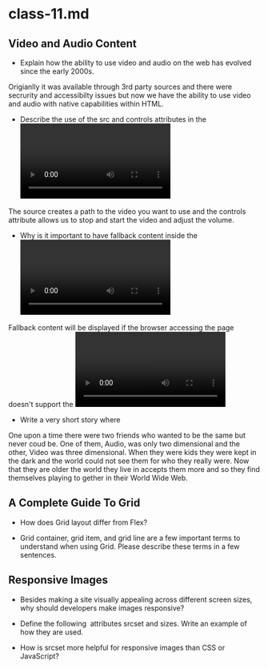 # class-11.md

## Video and Audio Content

- Explain how the ability to use video and audio on the web has evolved since the early 2000s.

Origianlly it was available through 3rd party sources and there were secrurity and accessibilty issues but now we have the ability to use video and audio with native capabilities within HTML.

- Describe the use of the src and controls attributes in the <video> element.
  
The source creates a path to the video you want to use and the controls attribute allows us to stop and start the video and adjust the volume.
  
- Why is it important to have fallback content inside the <video> element?
  
Fallback content will be displayed if the browser accessing the page doesn't support the <video> element. It allows the user to understand or view the content in another way.
  
- Write a very short story where <audio> and <video> are characters.
  
One upon a time there were two friends who wanted to be the same but never coud be. One of them, Audio, was only two dimensional and the other, Video was three dimensional. When they were kids they were kept in the dark and the world could not see them for who they really were. Now that they are older the world they live in accepts them more and so they find themselves playing to gether in their World Wide Web.
  
## A Complete Guide To Grid

- How does Grid layout differ from Flex?
  
  
  
- Grid container, grid item, and grid line are a few important terms to understand when using Grid. Please describe these terms in a few sentences.

  
  
## Responsive Images

- Besides making a site visually appealing across different screen sizes, why should developers make images responsive?
  
  
  
- Define the following <img> attributes srcset and sizes. Write an example of how they are used.
  
  
  
- How is srcset more helpful for responsive images than CSS or JavaScript?
  
  

